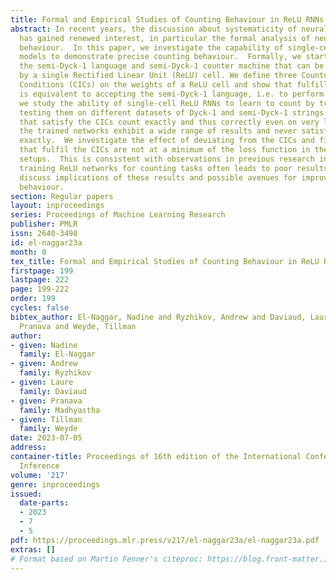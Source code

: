 ```yaml
---
title: Formal and Empirical Studies of Counting Behaviour in ReLU RNNs
abstract: In recent years, the discussion about systematicity of neural network learning
  has gained renewed interest, in particular the formal analysis of neural network
  behaviour.  In this paper, we investigate the capability of single-cell ReLU RNN
  models to demonstrate precise counting behaviour.  Formally, we start by characterising
  the semi-Dyck-1 language and semi-Dyck-1 counter machine that can be implemented
  by a single Rectified Linear Unit (ReLU) cell. We define three Counter Indicator
  Conditions (CICs) on the weights of a ReLU cell and show that fulfilling these conditions
  is equivalent to accepting the semi-Dyck-1 language, i.e. to perform exact counting.  Empirically,
  we study the ability of single-cell ReLU RNNs to learn to count by training and
  testing them on different datasets of Dyck-1 and semi-Dyck-1 strings.  While networks
  that satisfy the CICs count exactly and thus correctly even on very long strings,
  the trained networks exhibit a wide range of results and never satisfy the CICs
  exactly.  We investigate the effect of deviating from the CICs and find that configurations
  that fulfil the CICs are not at a minimum of the loss function in the most common
  setups.  This is consistent with observations in previous research indicating that
  training ReLU networks for counting tasks often leads to poor results.  We finally
  discuss implications of these results and possible avenues for improving network
  behaviour.
section: Regular papers
layout: inproceedings
series: Proceedings of Machine Learning Research
publisher: PMLR
issn: 2640-3498
id: el-naggar23a
month: 0
tex_title: Formal and Empirical Studies of Counting Behaviour in ReLU RNNs
firstpage: 199
lastpage: 222
page: 199-222
order: 199
cycles: false
bibtex_author: El-Naggar, Nadine and Ryzhikov, Andrew and Daviaud, Laure and Madhyastha,
  Pranava and Weyde, Tillman
author:
- given: Nadine
  family: El-Naggar
- given: Andrew
  family: Ryzhikov
- given: Laure
  family: Daviaud
- given: Pranava
  family: Madhyastha
- given: Tillman
  family: Weyde
date: 2023-07-05
address:
container-title: Proceedings of 16th edition of the International Conference on Grammatical
  Inference
volume: '217'
genre: inproceedings
issued:
  date-parts:
  - 2023
  - 7
  - 5
pdf: https://proceedings.mlr.press/v217/el-naggar23a/el-naggar23a.pdf
extras: []
# Format based on Martin Fenner's citeproc: https://blog.front-matter.io/posts/citeproc-yaml-for-bibliographies/
---
```

